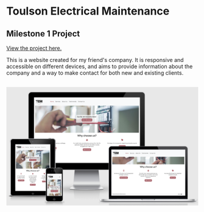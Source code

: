 # Toulson Electrical Maintenance
## Milestone 1 Project

[View the project here.](https://8000-d4a8b9e2-c1fb-4bf4-9065-f96fc41b277a.ws-eu01.gitpod.io/)

This is a website created for my friend's company. It is responsive and accessible on different devices, and aims to provide information about the company and a way to make contact for both new and existing clients.
<h2 align="center"><img src="assets/images/Responsive Website.png"></h2>

